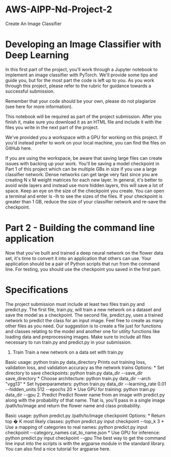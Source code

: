 # AWS-AIPP-Nd-Project-2
Create An Image Classifier

# Developing an Image Classifier with Deep Learning
In this first part of the project, you'll work through a Jupyter notebook to implement an image classifier with PyTorch. We'll provide some tips and guide you, but for the most part the code is left up to you. As you work through this project, please refer to the rubric for guidance towards a successful submission.

Remember that your code should be your own, please do not plagiarize (see here for more information).

This notebook will be required as part of the project submission. After you finish it, make sure you download it as an HTML file and include it with the files you write in the next part of the project.

We've provided you a workspace with a GPU for working on this project. If you'd instead prefer to work on your local machine, you can find the files on GitHub here.

If you are using the workspace, be aware that saving large files can create issues with backing up your work. You'll be saving a model checkpoint in Part 1 of this project which can be multiple GBs in size if you use a large classifier network. Dense networks can get large very fast since you are creating N x M weight matrices for each new layer. In general, it's better to avoid wide layers and instead use more hidden layers, this will save a lot of space. Keep an eye on the size of the checkpoint you create. You can open a terminal and enter ls -lh to see the sizes of the files. If your checkpoint is greater than 1 GB, reduce the size of your classifier network and re-save the checkpoint.

# Part 2 - Building the command line application
Now that you've built and trained a deep neural network on the flower data set, it's time to convert it into an application that others can use. Your application should be a pair of Python scripts that run from the command line. For testing, you should use the checkpoint you saved in the first part.

# Specifications
The project submission must include at least two files train.py and predict.py. The first file, train.py, will train a new network on a dataset and save the model as a checkpoint. The second file, predict.py, uses a trained network to predict the class for an input image. Feel free to create as many other files as you need. Our suggestion is to create a file just for functions and classes relating to the model and another one for utility functions like loading data and preprocessing images. Make sure to include all files necessary to run train.py and predict.py in your submission.

1. Train
Train a new network on a data set with train.py

Basic usage: python train.py data_directory
Prints out training loss, validation loss, and validation accuracy as the network trains
Options: * Set directory to save checkpoints: python train.py data_dir --save_dir save_directory * Choose architecture: python train.py data_dir --arch "vgg13" * Set hyperparameters: python train.py data_dir --learning_rate 0.01 --hidden_units 512 --epochs 20 * Use GPU for training: python train.py data_dir --gpu
2. Predict
Predict flower name from an image with predict.py along with the probability of that name. That is, you'll pass in a single image /path/to/image and return the flower name and class probability.

Basic usage: python predict.py /path/to/image checkpoint
Options: * Return top 
�
K most likely classes: python predict.py input checkpoint --top_k 3 * Use a mapping of categories to real names: python predict.py input checkpoint --category_names cat_to_name.json * Use GPU for inference: python predict.py input checkpoint --gpu
The best way to get the command line input into the scripts is with the argparse module in the standard library. You can also find a nice tutorial for argparse here.
